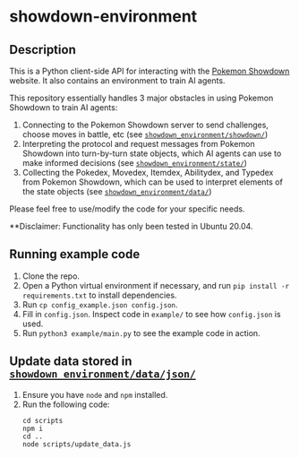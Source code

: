 # showdown-environment

## Description

This is a Python client-side API for interacting with the [Pokemon Showdown](https://pokemonshowdown.com) website. It also contains an environment to train AI agents.

This repository essentially handles 3 major obstacles in using Pokemon Showdown to train AI agents:
1. Connecting to the Pokemon Showdown server to send challenges, choose moves in battle, etc (see [`showdown_environment/showdown/`](https://github.com/cameronangliss/showdown-environment/tree/main/showdown_environment/showdown))
1. Interpreting the protocol and request messages from Pokemon Showdown into turn-by-turn state objects, which AI agents can use to make informed decisions (see [`showdown_environment/state/`](https://github.com/cameronangliss/showdown-environment/tree/main/showdown_environment/state))
1. Collecting the Pokedex, Movedex, Itemdex, Abilitydex, and Typedex from Pokemon Showdown, which can be used to interpret elements of the state objects (see [`showdown_environment/data/`](https://github.com/cameronangliss/showdown-environment/tree/main/showdown_environment/data))

Please feel free to use/modify the code for your specific needs.

**Disclaimer: Functionality has only been tested in Ubuntu 20.04.

## Running example code

1. Clone the repo.
1. Open a Python virtual environment if necessary, and run `pip install -r requirements.txt` to install dependencies.
1. Run `cp config_example.json config.json`.
1. Fill in `config.json`. Inspect code in `example/` to see how `config.json` is used.
1. Run `python3 example/main.py` to see the example code in action.

## Update data stored in [`showdown_environment/data/json/`](https://github.com/cameronangliss/showdown-environment/tree/main/showdown_environment/data/json)

1. Ensure you have `node` and `npm` installed.
1. Run the following code:
    ```
    cd scripts
    npm i
    cd ..
    node scripts/update_data.js
    ```
